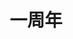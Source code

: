 ---
title: 一周年
category: times
icon: users
img: /assets/img/us/langqiao2016.jpeg
public: false
pos: right
description: 青城山后梦廊桥
---